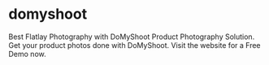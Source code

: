 # domyshoot
Best Flatlay Photography with DoMyShoot Product Photography Solution. Get your product photos done with DoMyShoot. Visit the website for a Free Demo now.
